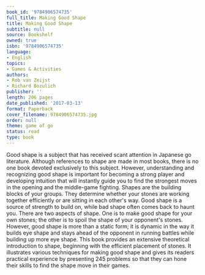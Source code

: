 ```yaml
---
book_id: '9784906574735'
full_title: Making Good Shape
title: Making Good Shape
subtitle: null
source: Bookshelf
owned: true
isbn: '9784906574735'
language:
- English
topics:
- Games & Activities
authors:
- Rob van Zeijst
- Richard Bozulich
publisher: ''
length: 206 pages
date_published: '2017-03-13'
format: Paperback
cover_filename: 9784906574735.jpg
order: null
theme: game of go
status: read
type: book
---
```

Good shape is a subject that has received scant attention in Japanese go literature. Although references to shape are made in most books, there is no one book devoted exclusively to this subject. However, understanding and recognizing good shape is important for becoming a strong player and developing intuition that will instantly guide you to find the strongest moves in the opening and the middle-game fighting. Shapes are the building blocks of your groups. They determine whether your stones are working together efficiently or are sitting in each other's way. Good shape is a source of strength to build on, while bad shape often comes back to haunt you. There are two aspects of shape. One is to make good shape for your own stones; the other is to spoil the shape of your opponent's stones. However, good shape is more than a static form; it is dynamic in the way it builds eye shape and stays ahead of the opponent in running battles while building up more eye shape. This book provides an extensive theoretical introduction to shape, beginning with the efficient placement of stones. It illustrates various techniques for making good shape and gives its readers practical experience by presenting 245 problems so that they can hone their skills to find the shape move in their games.
